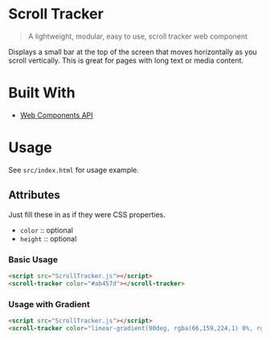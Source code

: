 # Scroll Tracker
> A lightweight, modular, easy to use, scroll tracker web component

Displays a small bar at the top of the screen that moves horizontally as you scroll vertically. This is great for pages with long text or media content.

# Built With
- [Web Components API](https://developer.mozilla.org/en-US/docs/Web/Web_Components)

# Usage
See `src/index.html` for usage example.

## Attributes
Just fill these in as if they were CSS properties.

- `color` :: optional
- `height` :: optional

### Basic Usage

```html
<script src="ScrollTracker.js"></script>
<scroll-tracker color="#ab457d"></scroll-tracker>
```

### Usage with Gradient

```html
<script src="ScrollTracker.js"></script>
<scroll-tracker color="linear-gradient(90deg, rgba(66,159,224,1) 0%, rgba(0,255,173,1) 100%)"></scroll-tracker>
```
